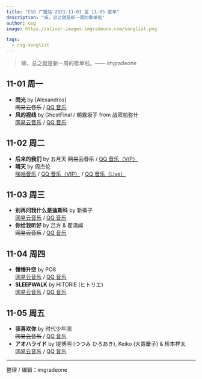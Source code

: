 ```yaml
---
title: "CSG 广播站 2021-11-01 至 11-05 歌单"
description: "嘛，总之就是新一周的歌单啦"
author: csg
image: https://aliver-images.imgradeone.com/songlist.png

tags:
  - csg-songlist
---
```


> 嘛，总之就是新一周的歌单啦。—— imgradeone

## 11-01 周一

- **閃光** by [Alexandros]  
  ~~网易云音乐~~ / [QQ 音乐](https://y.qq.com/n/ryqq/songDetail/000ZO8Hs0fwZfT)
- **风的视线** by GhostFinal / 朝霧坂子 from 战双帕弥什  
  [网易云音乐](https://music.163.com/song?id=1885443407) / [QQ 音乐](https://y.qq.com/n/ryqq/songDetail/000Ll9zt1FjarV)

## 11-02 周二

- **后来的我们** by 五月天
  ~~网易云音乐~~ / [QQ 音乐（VIP）](https://y.qq.com/n/ryqq/songDetail/0022QuVR1LcRHN)
- **晴天** by 周杰伦  
  [咪咕音乐](https://music.migu.cn/v3/music/song/60054701923) / [QQ 音乐（VIP）](https://y.qq.com/n/ryqq/songDetail/0039MnYb0qxYhV) / [QQ 音乐（Live）](https://y.qq.com/n/ryqq/songDetail/004Fs2FP1EvZYc)

## 11-03 周三

- **别再问我什么是迪斯科** by 新裤子  
  [网易云音乐](https://music.163.com/song?id=387492) / [QQ 音乐](https://y.qq.com/n/ryqq/songDetail/000zAC004DM1vU)
- **你给我听好** by 吕方 & 翟潇闻  
  ~~网易云音乐~~ / [QQ 音乐](https://y.qq.com/n/ryqq/songDetail/000dnc842qxq8B)

## 11-04 周四

- **慢慢升空** by PO8  
  [网易云音乐](https://music.163.com/#/song?id=498710820) / [QQ 音乐](https://y.qq.com/n/ryqq/songDetail/003S1oEG0YCixy)
- **SLEEPWALK** by HITORIE (ヒトリエ)  
  [网易云音乐](https://music.163.com/song?id=1345508968) / [QQ 音乐](https://y.qq.com/n/ryqq/songDetail/0016nONB24sXyf)

## 11-05 周五

- **我喜欢你** by 时代少年团  
  ~~网易云音乐~~ / [QQ 音乐](https://y.qq.com/n/ryqq/songDetail/004IaxkY3LZOkx)
- **アオハライド** by 堤博明 (つつみ ひろあき), Keiko (大嵜慶子) & 桥本祥太  
  [网易云音乐](https://music.163.com/song?id=29755141) / [QQ 音乐](https://y.qq.com/n/ryqq/songDetail/0048WAXn0f3cnQ)

---

整理 / 编辑：imgradeone

